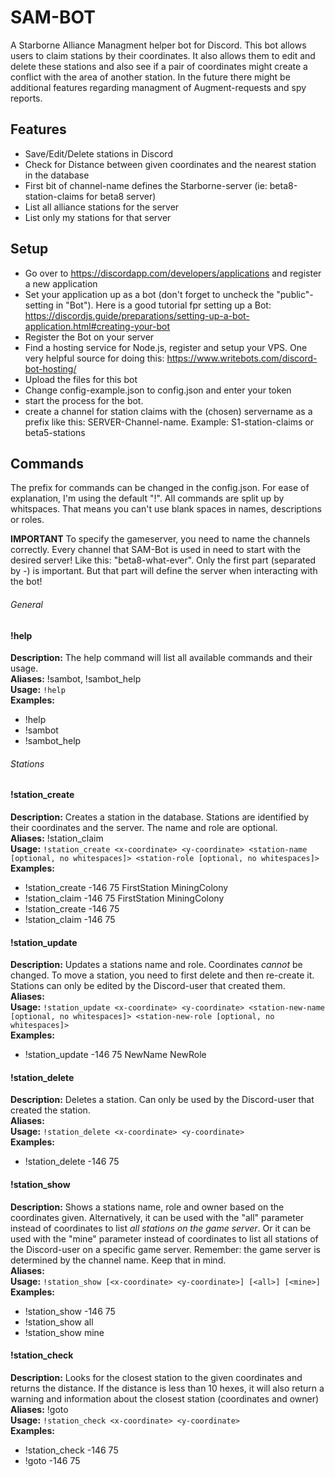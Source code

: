 # SAM-BOT
A Starborne Alliance Managment helper bot for Discord. This bot allows users to claim stations by their coordinates. It also allows them to edit and delete these stations and also see if a pair of coordinates might create a conflict with the area of another station. In the future there might be additional features regarding managment of Augment-requests and spy reports.

## Features
- Save/Edit/Delete stations in Discord
- Check for Distance between given coordinates and the nearest station in the database
- First bit of channel-name defines the Starborne-server (ie: beta8-station-claims for beta8 server)
- List all alliance stations for the server
- List only my stations for that server

## Setup
- Go over to https://discordapp.com/developers/applications and register a new application
- Set your application up as a bot (don't forget to uncheck the "public"-setting in "Bot"). Here is a good tutorial fpr setting up a Bot: https://discordjs.guide/preparations/setting-up-a-bot-application.html#creating-your-bot
- Register the Bot on your server
- Find a hosting service for Node.js, register and setup your VPS. One very helpful source for doing this: https://www.writebots.com/discord-bot-hosting/
- Upload the files for this bot
- Change config-example.json to config.json and enter your token
- start the process for the bot.
- create a channel for station claims with the (chosen) servername as a prefix like this: SERVER-Channel-name. Example: S1-station-claims or beta5-stations

## Commands
The prefix for commands can be changed in the config.json. For ease of explanation, I'm using the default "!". All commands are split up by whitspaces. That means you can't use blank spaces in names, descriptions or roles.

**IMPORTANT**
To specify the gameserver, you need to name the channels correctly. Every channel that SAM-Bot is used in need to start with the desired server! Like this: "beta8-what-ever". Only the first part (separated by -) is important. But that part will define the server when interacting with the bot!

###### General

#### !help
**Description:** The help command will list all available commands and their usage.</br>
**Aliases:** !sambot, !sambot_help</br>
**Usage:** `!help`</br>
**Examples:** 
- !help
- !sambot
- !sambot_help

###### Stations

#### !station_create
**Description:** Creates a station in the database. Stations are identified by their coordinates and the server. The name and role are optional.</br>
**Aliases:** !station_claim</br>
**Usage:** `!station_create <x-coordinate> <y-coordinate> <station-name [optional, no whitespaces]> <station-role [optional, no whitespaces]>`</br>
**Examples:** 
- !station_create -146 75 FirstStation MiningColony
- !station_claim -146 75 FirstStation MiningColony
- !station_create -146 75
- !station_claim -146 75

#### !station_update
**Description:** Updates a stations name and role. Coordinates *cannot* be changed. To move a station, you need to first delete and then re-create it. Stations can only be edited by the Discord-user that created them.</br>
**Aliases:**</br>
**Usage:** `!station_update <x-coordinate> <y-coordinate> <station-new-name [optional, no whitespaces]> <station-new-role [optional, no whitespaces]>`</br>
**Examples:** 
- !station_update -146 75 NewName NewRole

#### !station_delete
**Description:** Deletes a station. Can only be used by the Discord-user that created the station.</br>
**Aliases:**</br>
**Usage:** `!station_delete <x-coordinate> <y-coordinate>`</br>
**Examples:** 
- !station_delete -146 75 

#### !station_show
**Description:** Shows a stations name, role and owner based on the coordinates given. Alternatively, it can be used with the "all" parameter instead of coordinates to list *all stations on the game server*. Or it can be used with the "mine" parameter instead of coordinates to list all stations of the Discord-user on a specific game server. Remember: the game server is determined by the channel name. Keep that in mind.</br>
**Aliases:**</br>
**Usage:** `!station_show [<x-coordinate> <y-coordinate>] [<all>] [<mine>]`</br>
**Examples:** 
- !station_show -146 75
- !station_show all
- !station_show mine

#### !station_check
**Description:** Looks for the closest station to the given coordinates and returns the distance. If the distance is less than 10 hexes, it will also return a warning and information about the closest station (coordinates and owner)</br>
**Aliases:** !goto</br>
**Usage:** `!station_check <x-coordinate> <y-coordinate>`</br>
**Examples:** 
- !station_check -146 75
- !goto -146 75